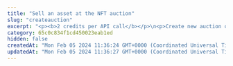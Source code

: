 ```yaml
---
title: "Sell an asset at the NFT auction"
slug: "createauction"
excerpt: "<p><b>2 credits per API call</b></p>\n<p>Create new auction on the auction contract. Before operation, seller must approve spending of the NFT token for the Auction contract using <a href=\"#operation/ApproveNftAuctionSpending\">Approve NFT</a>.\nAfter auction is created, auction contract transfers the asset to the auction smart contract.\nOnly auction for existing NFTs can be created - seller must be owner of the NFT asset.</p>\n<p>This API is supported for the following blockchains:</p>\n<ul>\n<li>BNB Smart Chain</li>\n<li>Celo</li>\n<li>Ethereum</li>\n<li>Harmony</li>\n<li>Klaytn</li>\n<li>Polygon</li>\n</ul>\n<p><b>A known issue on Harmony</b><br/>\nOn Harmony, when you are viewing a transaction in the Harmony Blockchain Explorer, the transaction status may be displayed as the following:<br/>\n<code>Error reverted:x0</code><br/>\nThis is a known issue with the Harmony Blockchain Explorer. This status does not mean that the transaction failed. You can safely ignore it.</p>\n<p><b>Signing a transaction</b><br/>\nWhen selling an asset at the NFT auction, you are charged a fee for the transaction, and you must sign the transaction with the private key of the blockchain address from which the fee will be deducted.</p>\n<p>Providing the private key in the API is not a secure way of signing transactions, because the private key can be stolen or exposed. Your private keys should never leave your security perimeter. You should use the private keys only for testing a solution you are building on the <b>testnet</b> of a blockchain.</p>\n<p>For signing transactions on the <b>mainnet</b>, we strongly recommend that you use the Tatum <a href=\"https://github.com/tatumio/tatum-kms\" target=\"_blank\">Key Management System (KMS)</a> and provide the signature ID instead of the private key in the API. Alternatively, you can use the <a href=\"https://github.com/tatumio/tatum-js/tree/v2\" target=\"_blank\">Tatum JavaScript client</a>.</p>"
category: 65c0c834f1cd450023eab1ed
hidden: false
createdAt: "Mon Feb 05 2024 11:36:24 GMT+0000 (Coordinated Universal Time)"
updatedAt: "Mon Feb 05 2024 11:36:27 GMT+0000 (Coordinated Universal Time)"
---
```

